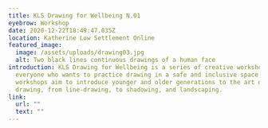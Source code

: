 ```yaml
---
title: KLS Drawing for Wellbeing N.01
eyebrow: Workshop
date: 2020-12-22T18:49:47.035Z
location: Katherine Low Settlement Online
featured_image:
  image: /assets/uploads/drawing03.jpg
  alt: Two black lines continuous drawings of a human face
introduction: KLS Drawing for Wellbeing is a series of creative workshops for
  everyone who wants to practice drawing in a safe and inclusive space. The
  workshops aim to introduce younger and older generations to the art of
  drawing, from line-drawing, to shadowing, and landscaping.
link:
  url: ""
  text: ""
---
```

